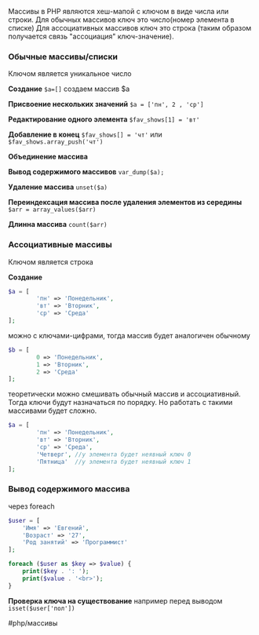 Массивы  в PHP являются хеш-мапой с ключом в виде числа или строки. Для обычных массивов ключ это число(номер элемента в списке)
Для ассоциативных массивов ключ это строка (таким образом получается связь "ассоциация" ключ-значение). 
### Обычные массивы/списки
Ключом является уникальное число 

**Создание**
`$a=[]` создаем массив $a

**Присвоение нескольких значений**
`$a = ['пн', 2 , 'ср']`

**Редактирование одного элемента**
`$fav_shows[1] = 'вт'`

**Добавление в конец**
`$fav_shows[] = 'чт'`
или 
`$fav_shows.array_push('чт')`

**Объединение массива**


**Вывод содержимого массивов**
`var_dump($a);`

**Удаление массива**
`unset($a)`

**Переиндексация массива после удаления элементов из середины**
`$arr = array_values($arr)`

**Длинна массива**
`count($arr)`



### Ассоциативные массивы
Ключом является строка

**Создание**
```php
$a = [  
        'пн' => 'Понедельник',  
        'вт' => 'Вторник',  
        'ср' => 'Среда'  
];
```
можно с ключами-цифрами, тогда массив будет аналогичен обычному
```php
$b = [  
        0 => 'Понедельник',  
        1 => 'Вторник',  
        2 => 'Среда'  
];
```
теоретически можно смешивать обычный массив и ассоциативный. Тогда ключи будут назначаться по порядку. Но работать с такими массивами будет сложно. 
```php
$a = [  
        'пн' => 'Понедельник',  
        'вт' => 'Вторник',  
        'ср' => 'Среда',
        'Четверг', //у элемента будет неявный ключ 0
        'Пятница'  //у элемента будет неявный ключ 1
];
```

### Вывод содержимого массива
через foreach
```php
$user = [
    'Имя' => 'Евгений',
    'Возраст' => '27',
    'Род занятий' => 'Программист'
];

foreach ($user as $key => $value) {
    print($key . ': ');
    print($value . '<br>');
}
```

**Проверка ключа на существование**
например перед выводом 
`isset($user['пол'])`

#php/массивы 
